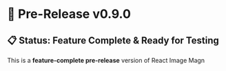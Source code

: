 # 🚀 Pre-Release v0.9.0

## 📋 Status: Feature Complete & Ready for Testing

This is a **feature-complete pre-release** version of React Image Magn
